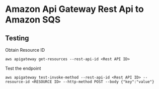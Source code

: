 # Amazon Api Gateway Rest Api to Amazon SQS

## Testing

Obtain Resource ID
```
aws apigateway get-resources --rest-api-id <Rest API ID>
```

Test the endpoint
```
aws apigateway test-invoke-method --rest-api-id <Rest API ID> --resource-id <RESOURCE ID> --http-method POST --body {"key":"value"}
```
